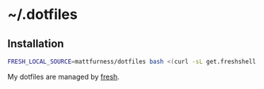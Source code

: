 # ~/.dotfiles

## Installation

``` sh
FRESH_LOCAL_SOURCE=mattfurness/dotfiles bash <(curl -sL get.freshshell.com)
```

My dotfiles are managed by [fresh].

[fresh]: http://freshshell.com
